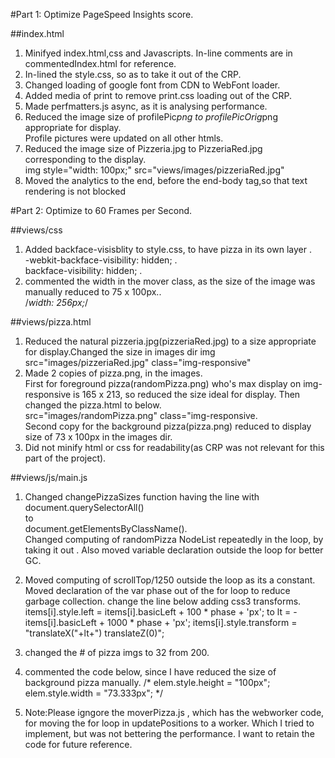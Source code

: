 #Part 1: Optimize PageSpeed Insights score.

##index.html
1. Minifyed index.html,css and Javascripts. In-line comments are in commentedIndex.html for reference.
2. In-lined the style.css, so as to take it out of the CRP.
3. Changed loading of google font from CDN to WebFont loader.<br>
      <!--link href="//fonts.googleapis.com/css?family=Open+Sans:400,700" rel="stylesheet" -->
4. Added media of print to remove print.css loading out of the CRP.
5. Made perfmatters.js async, as it is analysing performance.
6. Reduced the image size of profilePic*png to profilePicOrig*png appropriate for display.<br>Profile pictures were updated on all other htmls.
7. Reduced the image size  of Pizzeria.jpg to PizzeriaRed.jpg corresponding to the display.<br>
      img style="width: 100px;" src="views/images/pizzeriaRed.jpg"
8. Moved the analytics to the end, before the end-body tag,so that text rendering is not blocked

#Part 2: Optimize to 60 Frames per Second.

##views/css

1. Added backface-visisblity to style.css, to have pizza in its own layer .<br>
   -webkit-backface-visibility: hidden; .<br>
    backface-visibility: hidden; .<br>
2. commented the width in the mover class, as the size of the image was manually reduced to 75 x 100px..<br>
    /*width: 256px;*/

##views/pizza.html

1. Reduced the natural pizzeria.jpg(pizzeriaRed.jpg) to a size appropriate for display.Changed the size in images dir
   img src="images/pizzeriaRed.jpg" class="img-responsive" 
2. Made 2 copies of pizza.png, in the images.<br>
    First for foreground pizza(randomPizza.png) who's max display on img-responsive is 165 x 213, so reduced the size ideal      for display. Then changed the pizza.html to below.<br>
      src="images/randomPizza.png" class="img-responsive.<br>
    Second copy for the background pizza(pizza.png) reduced to display size of 73 x 100px in the images dir.
3.  Did not minify html or css for readability(as CRP was not relevant for this part of the project).              

##views/js/main.js

1.  Changed changePizzaSizes function having the line with document.querySelectorAll()<br> to<br> document.getElementsByClassName().<br>Changed computing of randomPizza NodeList repeatedly in the loop, by taking it out . Also moved variable declaration outside the loop for better GC.
2.  Moved computing of scrollTop/1250 outside the loop as its a constant. Moved declaration of the var phase out of the for      loop to reduce garbage collection.
    change the line below adding css3 transforms.
    items[i].style.left = items[i].basicLeft + 100 * phase + 'px'; 
    to
    lt = -items[i].basicLeft + 1000 * phase + 'px';
    items[i].style.transform = "translateX("+lt+") translateZ(0)";
    
3. changed the # of pizza imgs to 32 from 200.
4. commented the code below, since I have reduced the size of background pizza manually.
   /* elem.style.height = "100px";
    elem.style.width = "73.333px"; */
5.  Note:Please igngore the  moverPizza.js , which has the webworker code, for moving the for loop in updatePositions to a       worker. Which I tried to implement, but was not bettering the performance. I want to retain the code for future              reference.

